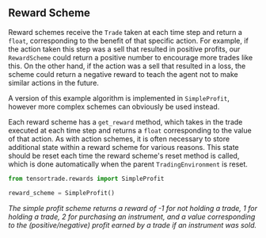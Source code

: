 ## Reward Scheme

Reward schemes receive the `Trade` taken at each time step and return a `float`, corresponding to the benefit of that specific action. For example, if the action taken this step was a sell that resulted in positive profits, our `RewardScheme` could return a positive number to encourage more trades like this. On the other hand, if the action was a sell that resulted in a loss, the scheme could return a negative reward to teach the agent not to make similar actions in the future.

A version of this example algorithm is implemented in `SimpleProfit`, however more complex schemes can obviously be used instead.

Each reward scheme has a `get_reward` method, which takes in the trade executed at each time step and returns a `float` corresponding to the value of that action. As with action schemes, it is often necessary to store additional state within a reward scheme for various reasons. This state should be reset each time the reward scheme's reset method is called, which is done automatically when the parent `TradingEnvironment` is reset.

```python
from tensortrade.rewards import SimpleProfit

reward_scheme = SimpleProfit()
```

_The simple profit scheme returns a reward of -1 for not holding a trade, 1 for holding a trade, 2 for purchasing an instrument, and a value corresponding to the (positive/negative) profit earned by a trade if an instrument was sold._

